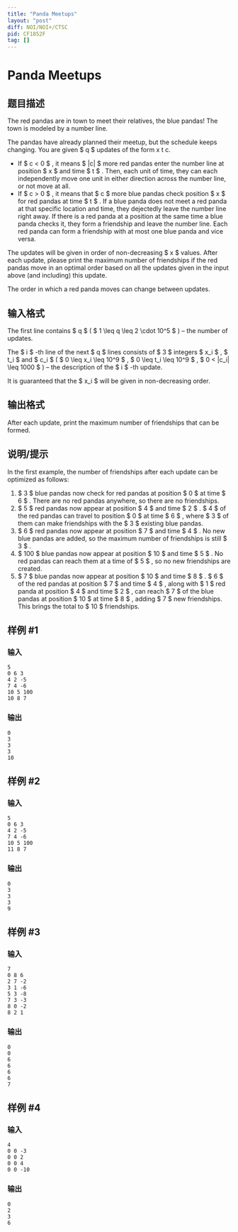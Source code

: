 ```yaml
---
title: "Panda Meetups"
layout: "post"
diff: NOI/NOI+/CTSC
pid: CF1852F
tag: []
---
```


# Panda Meetups

## 题目描述

The red pandas are in town to meet their relatives, the blue pandas! The town is modeled by a number line.

The pandas have already planned their meetup, but the schedule keeps changing. You are given $ q $ updates of the form x t c.

- If $ c < 0 $ , it means $ |c| $ more red pandas enter the number line at position $ x $ and time $ t $ . Then, each unit of time, they can each independently move one unit in either direction across the number line, or not move at all.
- If $ c > 0 $ , it means that $ c $ more blue pandas check position $ x $ for red pandas at time $ t $ . If a blue panda does not meet a red panda at that specific location and time, they dejectedly leave the number line right away. If there is a red panda at a position at the same time a blue panda checks it, they form a friendship and leave the number line. Each red panda can form a friendship with at most one blue panda and vice versa.

The updates will be given in order of non-decreasing $ x $ values. After each update, please print the maximum number of friendships if the red pandas move in an optimal order based on all the updates given in the input above (and including) this update.

The order in which a red panda moves can change between updates.

## 输入格式

The first line contains $ q $ ( $ 1 \leq q \leq 2 \cdot 10^5 $ ) – the number of updates.

The $ i $ -th line of the next $ q $ lines consists of $ 3 $ integers $ x_i $ , $ t_i $ and $ c_i $ ( $ 0 \leq x_i \leq 10^9 $ , $ 0 \leq t_i \leq 10^9 $ , $ 0 < |c_i| \leq 1000 $ ) – the description of the $ i $ -th update.

It is guaranteed that the $ x_i $ will be given in non-decreasing order.

## 输出格式

After each update, print the maximum number of friendships that can be formed.

## 说明/提示

In the first example, the number of friendships after each update can be optimized as follows:

1. $ 3 $ blue pandas now check for red pandas at position $ 0 $ at time $ 6 $ . There are no red pandas anywhere, so there are no friendships.
2. $ 5 $ red pandas now appear at position $ 4 $ and time $ 2 $ . $ 4 $ of the red pandas can travel to position $ 0 $ at time $ 6 $ , where $ 3 $ of them can make friendships with the $ 3 $ existing blue pandas.
3. $ 6 $ red pandas now appear at position $ 7 $ and time $ 4 $ . No new blue pandas are added, so the maximum number of friendships is still $ 3 $ .
4. $ 100 $ blue pandas now appear at position $ 10 $ and time $ 5 $ . No red pandas can reach them at a time of $ 5 $ , so no new friendships are created.
5. $ 7 $ blue pandas now appear at position $ 10 $ and time $ 8 $ . $ 6 $ of the red pandas at position $ 7 $ and time $ 4 $ , along with $ 1 $ red panda at position $ 4 $ and time $ 2 $ , can reach $ 7 $ of the blue pandas at position $ 10 $ at time $ 8 $ , adding $ 7 $ new friendships. This brings the total to $ 10 $ friendships.

## 样例 #1

### 输入

```
5
0 6 3
4 2 -5
7 4 -6
10 5 100
10 8 7
```

### 输出

```
0
3
3
3
10
```

## 样例 #2

### 输入

```
5
0 6 3
4 2 -5
7 4 -6
10 5 100
11 8 7
```

### 输出

```
0
3
3
3
9
```

## 样例 #3

### 输入

```
7
0 8 6
2 7 -2
3 1 -6
5 3 -8
7 3 -3
8 0 -2
8 2 1
```

### 输出

```
0
0
6
6
6
6
7
```

## 样例 #4

### 输入

```
4
0 0 -3
0 0 2
0 0 4
0 0 -10
```

### 输出

```
0
2
3
6
```

